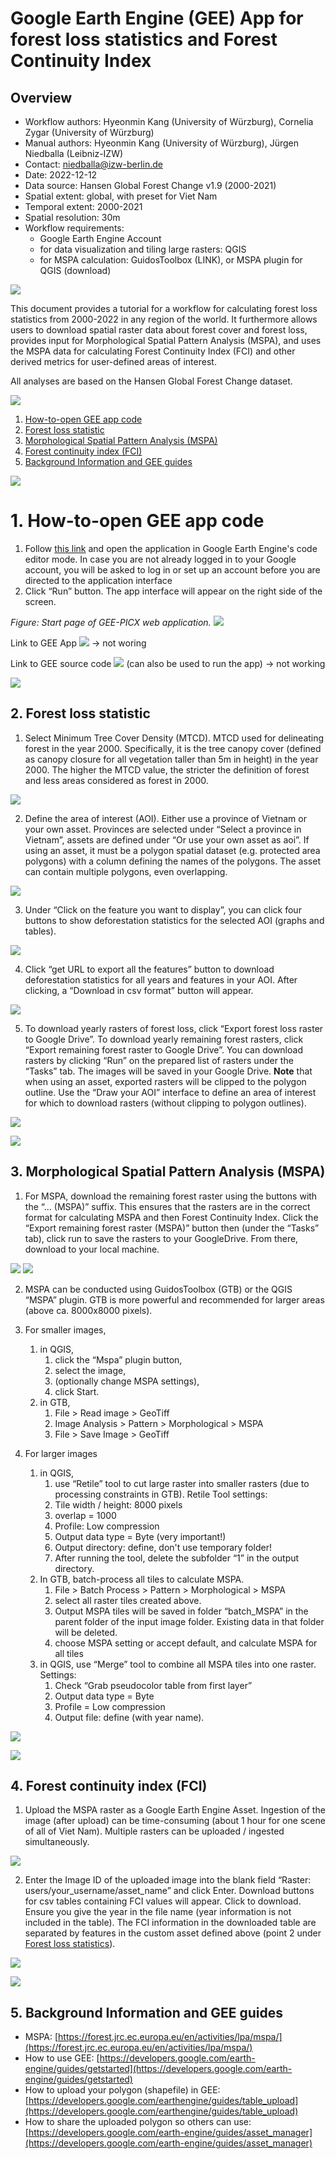 # Google Earth Engine (GEE) App for forest loss statistics and Forest Continuity Index 

## Overview
* Workflow authors: Hyeonmin Kang (University of Würzburg), Cornelia Zygar (University of Würzburg)
* Manual authors: Hyeonmin Kang (University of Würzburg), Jürgen Niedballa (Leibniz-IZW)
* Contact: niedballa@izw-berlin.de
* Date: 2022-12-12
* Data source: Hansen Global Forest Change v1.9 (2000-2021)
* Spatial extent: global, with preset for Viet Nam
* Temporal extent: 2000-2021
* Spatial resolution: 30m
* Workflow requirements:
  * Google Earth Engine Account
  * for data visualization and tiling large rasters: QGIS
  * for MSPA calculation: GuidosToolbox (LINK), or MSPA plugin for QGIS (download) 

![](".png")

This document provides a tutorial for a workflow for calculating forest loss statistics from 2000-2022 in any region of the world. It furthermore allows users to download spatial raster data about forest cover and forest loss, provides input for Morphological Spatial Pattern Analysis (MSPA), and uses the MSPA data for calculating Forest Continuity Index (FCI) and other derived metrics for user-defined areas of interest. 

All analyses are based on the Hansen Global Forest Change dataset.

![](".png")

1. [How-to-open GEE app code](#1-How-to-open-GEE-app-code)
2. [Forest loss statistic](#2-forest-loss-statistic)
3. [Morphological Spatial Pattern Analysis (MSPA)](#3-morphological-spatial-pattern-analysis-MSPA)
4. [Forest continuity index (FCI)](#4-forest-continuity-index-FCI)
5. [Background Information and GEE guides](#5-Background-Information-and-GEE-guides)


![](".png")

# 1. How-to-open GEE app code

1. Follow [this link](https://code.earthengine.google.com/9765a49494476e8be1bd0e990297c680) and open the application in Google Earth Engine's code editor mode. In case you are not already logged in to your Google account, you will be asked to log in or set up an account before you are directed to the application interface
2. Click “Run” button. The app interface will appear on the right side of the screen.

*Figure: Start page of GEE-PICX web application.*
<img src="https://github.com/Luisa-del/Forest_loss_private/blob/main/img/Picture1.png">

Link to GEE App ![](https://introgee-met3.users.earthengine.app/view/forest-cover-loss-vietnam) -> not woring

Link to GEE source code ![](https://code.earthengine.google.com/?accept_repo=users/IntroGEE_MET3/WWF_FCI) (can also be used to run the app) -> not working


![](".png")

## 2. Forest loss statistic

1. Select Minimum Tree Cover Density (MTCD). MTCD used for delineating forest in the year 2000. Specifically, it is the tree canopy cover (defined as canopy closure for all vegetation taller than 5m in height) in the year 2000. The higher the MTCD value, the stricter the definition of forest and less areas considered as forest in 2000.

<img src="https://github.com/Luisa-del/Forest_loss_private/blob/main/img/Picture2.png">

2. Define the area of interest (AOI). Either use a province of Vietnam or your own asset. Provinces are selected under “Select a province in Vietnam”, assets are defined under “Or use your own asset as aoi”. If using an asset, it must be a polygon spatial dataset (e.g. protected area polygons) with a column defining the names of the polygons. The asset can contain multiple polygons, even overlapping.

<img src="https://github.com/Luisa-del/Forest_loss_private/blob/main/img/Picture3.png">

3. Under “Click on the feature you want to display”, you can click four buttons to show deforestation statistics for the selected AOI (graphs and tables).

<img src="https://github.com/Luisa-del/Forest_loss_private/blob/main/img/Picture4.png">

4. Click “get URL to export all the features” button to download deforestation statistics for all years and features in your AOI. After clicking, a “Download in csv format” button will appear. 

<img src="https://github.com/Luisa-del/Forest_loss_private/blob/main/img/Picture5.png">

5. To download yearly rasters of forest loss, click “Export forest loss raster to Google Drive”. To download yearly remaining forest rasters, click “Export remaining forest raster to Google Drive”. You can download rasters by clicking “Run” on the prepared list of rasters under the “Tasks” tab. The images will be saved in your Google Drive. **Note** that when using an asset, exported rasters will be clipped to the polygon outline. Use the “Draw your AOI” interface to define an area of interest for which to download rasters (without clipping to polygon outlines). 

<img src="https://github.com/Luisa-del/Forest_loss_private/blob/main/img/Picture6.png">


![](".png")

## 3. Morphological Spatial Pattern Analysis (MSPA)

1. For MSPA, download the remaining forest raster using the buttons with the “... (MSPA)” suffix. This ensures that the rasters are in the correct format for calculating MSPA and then Forest Continuity Index. Click the “Export remaining forest raster (MSPA)” button then (under the “Tasks” tab), click run to save the rasters to your GoogleDrive. From there, download to your local machine. 

<img src="https://github.com/Luisa-del/Forest_loss_private/blob/main/img/Picture7.png">
<img src="https://github.com/Luisa-del/Forest_loss_private/blob/main/img/Picture8.png">

2. MSPA can be conducted using GuidosToolbox (GTB) or the QGIS “MSPA” plugin. GTB is more powerful and recommended for larger areas (above ca. 8000x8000 pixels).

3. For smaller images, 
    1. in QGIS, 
        1. click the “Mspa” plugin button,
        2. select the image,
        3. (optionally change MSPA settings),
        4. click Start. 
    2. in GTB,
        1. File > Read image > GeoTiff
        2. Image Analysis > Pattern > Morphological > MSPA
        3. File > Save Image > GeoTiff

4. For larger images
    1. in QGIS,
        1. use “Retile” tool to cut large raster into smaller rasters (due to processing constraints in GTB). Retile Tool settings:
        2. Tile width / height: 8000 pixels
        3. overlap = 1000
        4. Profile: Low compression
        5. Output data type = Byte (very important!)
        6. Output directory: define, don't use temporary folder!
        7. After running the tool, delete the subfolder “1” in the output directory. 
    2. In GTB, batch-process all tiles to calculate MSPA. 
        1. File > Batch Process > Pattern > Morphological > MSPA
        2. select all raster tiles created above.
        3. Output MSPA tiles will be saved in folder “batch_MSPA” in the parent folder of the input image folder. Existing data in that folder will be deleted. 
        4. choose MSPA setting or accept default, and calculate MSPA for all tiles
    3. in QGIS, use “Merge” tool to combine all MSPA tiles into one raster. Settings: 
        1. Check “Grab pseudocolor table from first layer”
        2. Output data type = Byte
        3. Profile = Low compression
        4. Output file: define (with year name).

<img src="https://github.com/Luisa-del/Forest_loss_private/blob/main/img/Picture9.png">


![](".png")

## 4. Forest continuity index (FCI)

1. Upload the MSPA raster as a Google Earth Engine Asset. Ingestion of the image (after upload) can be time-consuming (about 1 hour for one scene of all of Viet Nam). Multiple rasters can be uploaded / ingested simultaneously.

<img src="https://github.com/Luisa-del/Forest_loss_private/blob/main/img/Picture10.png">

2. Enter the Image ID of the uploaded image into the blank field “Raster: users/your_username/asset_name” and click Enter. Download buttons for csv tables containing FCI values will appear. Click to download. Ensure you give the year in the file name (year information is not included in the table). 
The FCI information in the downloaded table are separated by features in the custom asset defined above (point 2 under [Forest loss statistics](#2-forest-loss-statistic)).

<img src="https://github.com/Luisa-del/Forest_loss_private/blob/main/img/Picture11.png">


![](".png")

## 5. Background Information and GEE guides 

* MSPA: [https://forest.jrc.ec.europa.eu/en/activities/lpa/mspa/](https://forest.jrc.ec.europa.eu/en/activities/lpa/mspa/)
* How to use GEE: [https://developers.google.com/earth-engine/guides/getstarted](https://developers.google.com/earth-engine/guides/getstarted)
* How to upload your polygon (shapefile) in GEE: [https://developers.google.com/earthengine/guides/table_upload](https://developers.google.com/earthengine/guides/table_upload)
* How to share the uploaded polygon so others can use: [https://developers.google.com/earth-engine/guides/asset_manager](https://developers.google.com/earth-engine/guides/asset_manager)

